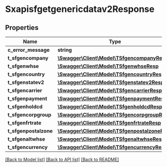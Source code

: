 # Sxapisfgetgenericdatav2Response

## Properties
Name | Type | Description | Notes
------------ | ------------- | ------------- | -------------
**c_error_message** | **string** |  | [optional] 
**t_sfgencompany** | [**\Swagger\Client\Model\TSfgencompanyResp**](TSfgencompanyResp.md) |  | [optional] 
**t_sfgenwhse** | [**\Swagger\Client\Model\TSfgenwhseResp**](TSfgenwhseResp.md) |  | [optional] 
**t_sfgencountry** | [**\Swagger\Client\Model\TSfgencountryResp**](TSfgencountryResp.md) |  | [optional] 
**t_sfgenstatev2** | [**\Swagger\Client\Model\TSfgenstatev2Resp**](TSfgenstatev2Resp.md) |  | [optional] 
**t_sfgencarrier** | [**\Swagger\Client\Model\TSfgencarrierResp**](TSfgencarrierResp.md) |  | [optional] 
**t_sfgenpayment** | [**\Swagger\Client\Model\TSfgenpaymentResp**](TSfgenpaymentResp.md) |  | [optional] 
**t_sfgenholdcd** | [**\Swagger\Client\Model\TSfgenholdcdResp**](TSfgenholdcdResp.md) |  | [optional] 
**t_sfgencorpgroup** | [**\Swagger\Client\Model\TSfgencorpgroupResp**](TSfgencorpgroupResp.md) |  | [optional] 
**t_sfgenfrtrate** | [**\Swagger\Client\Model\TSfgenfrtrateResp**](TSfgenfrtrateResp.md) |  | [optional] 
**t_sfgenpostalzone** | [**\Swagger\Client\Model\TSfgenpostalzoneResp**](TSfgenpostalzoneResp.md) |  | [optional] 
**t_sfgenaltwhse** | [**\Swagger\Client\Model\TSfgenaltwhseResp**](TSfgenaltwhseResp.md) |  | [optional] 
**t_sfgencurrency** | [**\Swagger\Client\Model\TSfgencurrencyResp**](TSfgencurrencyResp.md) |  | [optional] 

[[Back to Model list]](../README.md#documentation-for-models) [[Back to API list]](../README.md#documentation-for-api-endpoints) [[Back to README]](../README.md)


